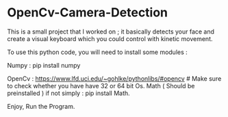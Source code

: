 # OpenCv-Camera-Detection
This is a small project that I worked on ;  it basically detects your face and create a visual keyboard which you could control with kinetic movement.

To use this python code, you will need to install some modules : 

Numpy : pip install numpy

OpenCv : https://www.lfd.uci.edu/~gohlke/pythonlibs/#opencv # Make sure to check whether you have have 32 or 64 bit Os.
Math ( Should be preinstalled ) if not simply : pip install Math.

Enjoy, Run the Program.
